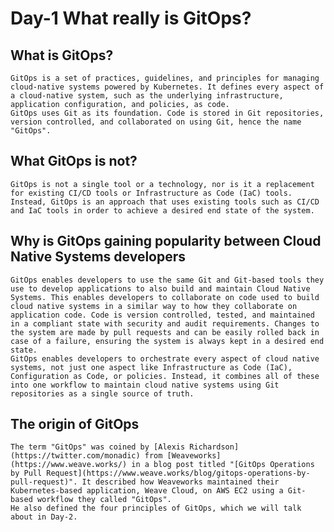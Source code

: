 # Day-1 What really is GitOps?

## What is **GitOps**?
	GitOps is a set of practices, guidelines, and principles for managing cloud-native systems powered by Kubernetes. It defines every aspect of a cloud-native system, such as the underlying infrastructure, application configuration, and policies, as code.
	GitOps uses Git as its foundation. Code is stored in Git repositories, version controlled, and collaborated on using Git, hence the name "GitOps".
## What **GitOps** is not?
	GitOps is not a single tool or a technology, nor is it a replacement for existing CI/CD tools or Infrastructure as Code (IaC) tools. Instead, GitOps is an approach that uses existing tools such as CI/CD and IaC tools in order to achieve a desired end state of the system.
## Why is **GitOps** gaining popularity between Cloud Native Systems developers
	GitOps enables developers to use the same Git and Git-based tools they use to develop applications to also build and maintain Cloud Native Systems. This enables developers to collaborate on code used to build cloud native systems in a similar way to how they collaborate on application code. Code is version controlled, tested, and maintained in a compliant state with security and audit requirements. Changes to the system are made by pull requests and can be easily rolled back in case of a failure, ensuring the system is always kept in a desired end state.
	GitOps enables developers to orchestrate every aspect of cloud native systems, not just one aspect like Infrastructure as Code (IaC), Configuration as Code, or policies. Instead, it combines all of these into one workflow to maintain cloud native systems using Git repositories as a single source of truth.
## The origin of **GitOps**
	The term "GitOps" was coined by [Alexis Richardson](https://twitter.com/monadic) from [Weaveworks](https://www.weave.works/) in a blog post titled "[GitOps Operations by Pull Request](https://www.weave.works/blog/gitops-operations-by-pull-request)". It described how Weaveworks maintained their Kubernetes-based application, Weave Cloud, on AWS EC2 using a Git-based workflow they called "GitOps".
	He also defined the four principles of GitOps, which we will talk about in Day-2.
